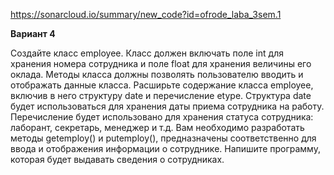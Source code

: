 https://sonarcloud.io/summary/new_code?id=ofrode_laba_3sem.1

**Вариант 4**

Создайте класс employee. Класс должен включать поле int для хранения номера сотрудника и поле float для хранения величины его оклада. Методы класса должны позволять пользователю вводить и отображать данные класса. Расширьте содержание класса employee, включив в него структуру date и перечисление etype. Структура date будет использоваться для хранения даты приема сотрудника на работу. Перечисление будет использовано для хранения статуса сотрудника: лаборант, секретарь, менеджер и т.д. Вам необходимо разработать методы getemploy() и putemploy(), предназначены соответственно для ввода и отображения информации о сотруднике. Напишите программу, которая будет выдавать сведения о сотрудниках.
